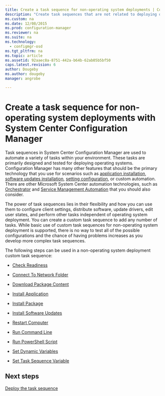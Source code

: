 ```yaml
---
title: Create a task sequence for non-operating system deployments | Configuration Manager
description: "Create task sequences that are not related to deploying operating systems, such as distributing software, updating drivers, editing user states, etc."
ms.custom: na
ms.date: 12/08/2015
ms.prod: configuration-manager
ms.reviewer: na
ms.suite: na
ms.technology:
  - configmgr-osd
ms.tgt_pltfrm: na
ms.topic: article
ms.assetid: 92aaec8a-8751-442a-b64b-62ab05b5bf50
caps.latest.revision: 6
author: Dougebyms.author: dougebymanager: angrobe

---
```

# Create a task sequence for non-operating system deployments with System Center Configuration Manager
Task sequences in System Center Configuration Manager are used to automate a variety of tasks within your environment. These tasks are primarily designed and tested for deploying operating systems.  Configuration Manager has many other features that should be the primary technology that you use for scenarios such as [application installation](http://technet.microsoft.com/library/mt627959\(TechNet.10\).aspx), [software updates installation](http://technet.microsoft.com/library/mt634340\(TechNet.10\).aspx), [setting configuration](http://technet.microsoft.com/library/mt629310\(TechNet.10\).aspx), or custom automation. There are other Microsoft System Center automation technologies, such as [Orchestrator](https://technet.microsoft.com/library/hh237242.aspx) and [Service Management Automation](https://technet.microsoft.com/library/dn469260.aspx) that you should also consider.  

 The power of task sequences lies in their flexibility and how you  can use them to configure client settings, distribute software, update drivers, edit user states, and perform other tasks independent of operating system deployment. You can create a custom task sequence to add any number of tasks. While basic  use of custom task sequences for non-operating system deployment is supported, there is no way to test all of the possible configurations and the chance of having problems increases as you develop more complex task sequences.  

 The following steps can be used in a non-operating system deployment custom task sequence:  

-   [Check Readiness](../understand/task-sequence-steps.md#BKMK_CheckReadiness)  

-   [Connect To Network Folder](../understand/task-sequence-steps.md#BKMK_ConnectToNetworkFolder)  

-   [Download Package Content](../understand/task-sequence-steps.md#BKMK_DownloadPackageContent)  

-   [Install Application](../understand/task-sequence-steps.md#BKMK_InstallApplication)  

-   [Install Package](../understand/task-sequence-steps.md#BKMK_InstallPackage)  

-   [Install Software Updates](../understand/task-sequence-steps.md#BKMK_InstallSoftwareUpdates)  

-   [Restart Computer](../understand/task-sequence-steps.md#BKMK_RestartComputer)  

-   [Run Command Line](../understand/task-sequence-steps.md#BKMK_RunCommandLine)  

-   [Run PowerShell Script](../understand/task-sequence-steps.md#BKMK_RunPowerShellScript)  

-   [Set Dynamic Variables](../understand/task-sequence-steps.md#BKMK_SetDynamicVariables)  

-   [Set Task Sequence Variable](../understand/task-sequence-steps.md#BKMK_SetTaskSequenceVariable)  

## Next steps
[Deploy the task sequence](manage-task-sequences-to-automate-tasks.md##BKMK_DeployTS)
